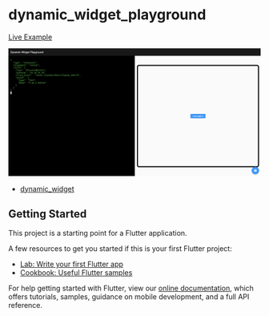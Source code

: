 # dynamic_widget_playground

[Live Example](https://changjoo-park.github.io/flutter_dynamic_widgets_playground/#/)


![](screenshot.png)


- [dynamic_widget](https://pub.dev/packages/dynamic_widget)

## Getting Started

This project is a starting point for a Flutter application.

A few resources to get you started if this is your first Flutter project:

- [Lab: Write your first Flutter app](https://flutter.dev/docs/get-started/codelab)
- [Cookbook: Useful Flutter samples](https://flutter.dev/docs/cookbook)

For help getting started with Flutter, view our
[online documentation](https://flutter.dev/docs), which offers tutorials,
samples, guidance on mobile development, and a full API reference.
